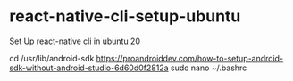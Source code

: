 # react-native-cli-setup-ubuntu
Set Up react-native cli in ubuntu 20 

cd /usr/lib/android-sdk 
https://proandroiddev.com/how-to-setup-android-sdk-without-android-studio-6d60d0f2812a
sudo nano ~/.bashrc
